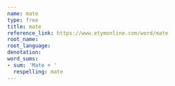 ```yaml
---
name: mate
type: free
title: mate
reference_link: https://www.etymonline.com/word/mate
root_name: 
root_language: 
denotation: 
word_sums:
- sum: 'Mate + '
  respelling: mate
---
```

